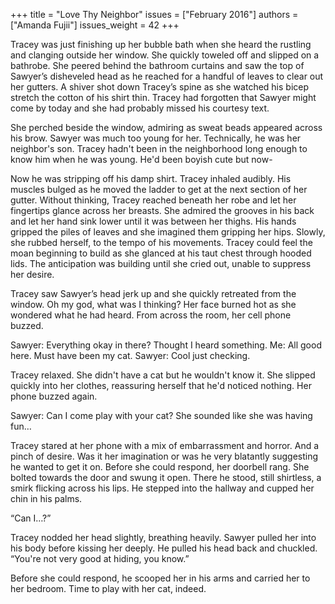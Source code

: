 +++
title = "Love Thy Neighbor"
issues = ["February 2016"]
authors = ["Amanda Fujii"]
issues_weight = 42
+++

Tracey was just finishing up her bubble bath when she heard the rustling and clanging outside her window. She quickly toweled off and slipped on a bathrobe. She peered behind the bathroom curtains and saw the top of Sawyer’s disheveled head as he reached for a handful of leaves to clear out her gutters. A shiver shot down Tracey’s spine as she watched his bicep stretch the cotton of his shirt thin. Tracey had forgotten that Sawyer might come by today and she had probably missed his courtesy text.

She perched beside the window, admiring as sweat beads appeared across his brow. Sawyer was much too young for her. Technically, he was her neighbor's son. Tracey hadn't been in the neighborhood long enough to know him when he was young. He'd been boyish cute but now-

Now he was stripping off his damp shirt. Tracey inhaled audibly. His muscles bulged as he moved the ladder to get at the next section of her gutter. Without thinking, Tracey reached beneath her robe and let her fingertips glance across her breasts. She admired the grooves in his back and let her hand sink lower until it was between her thighs. His hands gripped the piles of leaves and she imagined them gripping her hips. Slowly, she rubbed herself, to the tempo of his movements. Tracey could feel the moan beginning to build as she glanced at his taut chest through hooded lids. The anticipation was building until she cried out, unable to suppress her desire.

Tracey saw Sawyer’s head jerk up and she quickly retreated from the window. Oh my god, what was I thinking? Her face burned hot as she wondered what he had heard. From across the room, her cell phone buzzed.

Sawyer: Everything okay in there? Thought I heard something. Me: All good here. Must have been my cat. Sawyer: Cool just checking.

Tracey relaxed. She didn't have a cat but he wouldn't know it. She slipped quickly into her clothes, reassuring herself that he'd noticed nothing. Her phone buzzed again.

Sawyer: Can I come play with your cat? She sounded like she was having fun…

Tracey stared at her phone with a mix of embarrassment and horror. And a pinch of desire. Was it her imagination or was he very blatantly suggesting he wanted to get it on. Before she could respond, her doorbell rang. She bolted towards the door and swung it open. There he stood, still shirtless, a smirk flicking across his lips. He stepped into the hallway and cupped her chin in his palms.

“Can I…?”

Tracey nodded her head slightly, breathing heavily. Sawyer pulled her into his body before kissing her deeply. He pulled his head back and chuckled. “You're not very good at hiding, you know.”

Before she could respond, he scooped her in his arms and carried her to her bedroom. Time to play with her cat, indeed.
